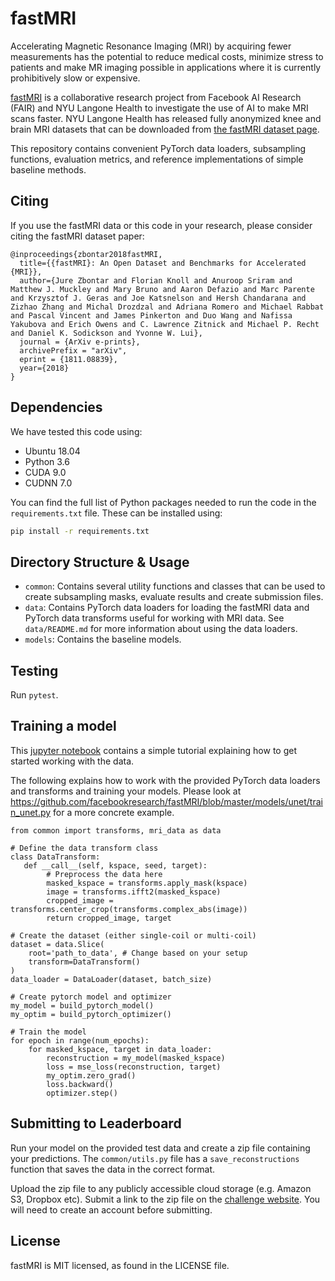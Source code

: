 
# fastMRI


Accelerating Magnetic Resonance Imaging (MRI) by acquiring fewer measurements has the
potential to reduce medical costs, minimize stress to patients and make MR imaging
possible in applications where it is currently prohibitively slow or expensive.

[fastMRI](http://fastMRI.org) is a collaborative research project from Facebook AI Research (FAIR)
and NYU Langone Health to investigate the use of AI to make MRI scans faster.
NYU Langone Health has released fully anonymized knee and brain MRI datasets that can
be downloaded from [the fastMRI dataset page](https://fastmri.med.nyu.edu/).


This repository contains convenient PyTorch data loaders, subsampling functions, evaluation
metrics, and reference implementations of simple baseline methods.


## Citing
If you use the fastMRI data or this code in your research, please consider citing
the fastMRI dataset paper:
```
@inproceedings{zbontar2018fastMRI,
  title={{fastMRI}: An Open Dataset and Benchmarks for Accelerated {MRI}},
  author={Jure Zbontar and Florian Knoll and Anuroop Sriram and Matthew J. Muckley and Mary Bruno and Aaron Defazio and Marc Parente and Krzysztof J. Geras and Joe Katsnelson and Hersh Chandarana and Zizhao Zhang and Michal Drozdzal and Adriana Romero and Michael Rabbat and Pascal Vincent and James Pinkerton and Duo Wang and Nafissa Yakubova and Erich Owens and C. Lawrence Zitnick and Michael P. Recht and Daniel K. Sodickson and Yvonne W. Lui},
  journal = {ArXiv e-prints},
  archivePrefix = "arXiv",
  eprint = {1811.08839},
  year={2018}
}
```

## Dependencies
We have tested this code using:
* Ubuntu 18.04
* Python 3.6
* CUDA 9.0
* CUDNN 7.0

You can find the full list of Python packages needed to run the code in the
`requirements.txt` file. These can be installed using:
```bash
pip install -r requirements.txt
```

## Directory Structure & Usage
* `common`: Contains several utility functions and classes that can be used to
create subsampling masks, evaluate results and create submission files.
* `data`: Contains PyTorch data loaders for loading the fastMRI data and PyTorch
data transforms useful for working with MRI data. See `data/README.md` for more
information about using the data loaders.
* `models`: Contains the baseline models.

## Testing
Run `pytest`.

## Training a model
This [jupyter notebook](https://github.com/facebookresearch/fastMRI/blob/master/fastMRI_tutorial.ipynb) contains a simple tutorial explaining how to get started working with the data.

The following explains how to work with the provided PyTorch data loaders and transforms and training your models. Please look at https://github.com/facebookresearch/fastMRI/blob/master/models/unet/train_unet.py for a more concrete example.
```
from common import transforms, mri_data as data

# Define the data transform class
class DataTransform:
   def __call__(self, kspace, seed, target):
        # Preprocess the data here
        masked_kspace = transforms.apply_mask(kspace)
        image = transforms.ifft2(masked_kspace)
        cropped_image = transforms.center_crop(transforms.complex_abs(image))
        return cropped_image, target

# Create the dataset (either single-coil or multi-coil)
dataset = data.Slice(
    root='path_to_data', # Change based on your setup
    transform=DataTransform()
)
data_loader = DataLoader(dataset, batch_size)

# Create pytorch model and optimizer
my_model = build_pytorch_model()
my_optim = build_pytorch_optimizer()

# Train the model
for epoch in range(num_epochs):
    for masked_kspace, target in data_loader:
        reconstruction = my_model(masked_kspace)
        loss = mse_loss(reconstruction, target)
        my_optim.zero_grad()
        loss.backward()
        optimizer.step()
```

## Submitting to Leaderboard
Run your model on the provided test data and create a zip file containing your
predictions. The `common/utils.py` file has a `save_reconstructions` function
that saves the data in the correct format.

Upload the zip file to any publicly accessible cloud storage (e.g. Amazon S3,
Dropbox etc). Submit a link to the zip file on the [challenge website](http://fastmri.org/submit).
You will need to create an account before submitting.

## License
fastMRI is MIT licensed, as found in the LICENSE file.
